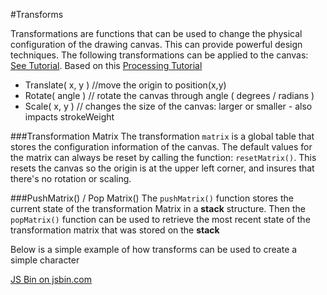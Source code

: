 #Transforms

Transformations are functions that can be used to change the physical configuration of the drawing canvas.  This can provide powerful design techniques.  The following transformations can be applied to the canvas: [See Tutorial](https://www.khanacademy.org/computing/computer-programming/programming-games-visualizations/programming-transformations/a/translation).  Based on this [Processing Tutorial](https://www.processing.org/tutorials/transform2d/)

  -    Translate( x, y )   //move the origin to position(x,y)
  -    Rotate( angle ) // rotate the canvas through angle ( degrees / radians )
  -    Scale( x, y ) //  changes the size of the canvas: larger or smaller - also impacts strokeWeight
  

###Transformation Matrix
The transformation ``matrix`` is a global table that stores the configuration information of the canvas.  The default values for the matrix can always be reset by calling the function: ``resetMatrix()``.  This resets the canvas so the origin is at the upper left corner, and insures that there's no rotation or scaling.

###PushMatrix() / Pop Matrix()
The `pushMatrix()` function stores the current state of the transformation Matrix in a **stack** structure.  Then the `popMatrix()` function can be used to retrieve the most recent state of the transformation matrix that was stored on the **stack**

Below is a simple example of how transforms can be used to create a simple character

<a class="jsbin-embed" href="http://jsbin.com/zihatar/edit?js,output">JS Bin on jsbin.com</a><script src="http://static.jsbin.com/js/embed.min.js?3.34.3"></script>